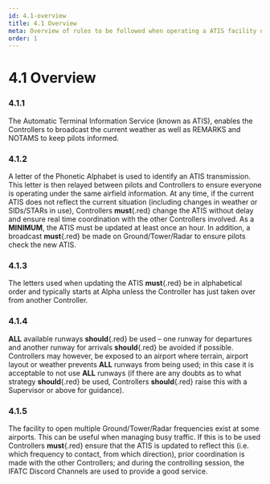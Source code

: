 ```yaml
---
id: 4.1-overview
title: 4.1 Overview
meta: Overview of rules to be followed when operating a ATIS facility on Infinite Flight.
order: 1
---
```


# 4.1 Overview



### 4.1.1    

The Automatic Terminal Information Service (known as ATIS), enables the Controllers to broadcast the current weather as well as REMARKS and NOTAMS to keep pilots informed.



### 4.1.2

A letter of the Phonetic Alphabet is used to identify an ATIS transmission. This letter is then relayed between pilots and Controllers to ensure everyone is operating under the same airfield information. At any time, if the current ATIS does not reflect the current situation (including changes in weather or SIDs/STARs in use), Controllers **must**{.red} change the ATIS without delay and ensure real time coordination with the other Controllers involved. As a **MINIMUM**, the ATIS must be updated at least once an hour. In addition, a broadcast **must**{.red} be made on Ground/Tower/Radar to ensure pilots check the new ATIS.



### 4.1.3

The letters used when updating the ATIS **must**{.red} be in alphabetical order and typically starts at Alpha unless the Controller has just taken over from another Controller.



### 4.1.4

**ALL** available runways **should**{.red} be used – one runway for departures and another runway for arrivals **should**{.red} be avoided if possible. Controllers may however, be exposed to an airport where terrain, airport layout or weather prevents **ALL** runways from being used; in this case it is acceptable to not use **ALL** runways (if there are any doubts as to what strategy **should**{.red} be used, Controllers **should**{.red} raise this with a Supervisor or above for guidance).



### 4.1.5

The facility to open multiple Ground/Tower/Radar frequencies exist at some airports. This can be useful when managing busy traffic. If this is to be used Controllers **must**{.red} ensure that the ATIS is updated to reflect this (i.e. which frequency to contact, from which direction), prior coordination is made with the other Controllers; and during the controlling session, the IFATC Discord Channels are used to provide a good service.